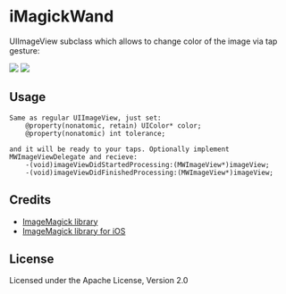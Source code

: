 iMagickWand
=============

UIImageView subclass which allows to change color of the image via tap gesture:

[![](https://github.com/ap4y/iMagickWand/blob/master/readme_img/before.png?raw=true)](https://github.com/ap4y/iMagickWand/blob/master/readme_img/before.png?raw=true)
[![](https://github.com/ap4y/iMagickWand/blob/master/readme_img/after.png?raw=true)](https://github.com/ap4y/iMagickWand/blob/master/readme_img/after.png?raw=true)

## Usage ##

    Same as regular UIImageView, just set:
        @property(nonatomic, retain) UIColor* color;
        @property(nonatomic) int tolerance;

    and it will be ready to your taps. Optionally implement MWImageViewDelegate and recieve:
        -(void)imageViewDidStartedProcessing:(MWImageView*)imageView;
        -(void)imageViewDidFinishedProcessing:(MWImageView*)imageView;

Credits
-------

- [ImageMagick library](http://www.imagemagick.org/)
- [ImageMagick library for iOS](https://github.com/marforic/imagemagick_lib_iphone)

License
-------
Licensed under the Apache License, Version 2.0